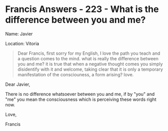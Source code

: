 # Francis Answers - 223 - What is the difference between you and me?

Name: Javier

Location: Vitoria

>Dear Francis, first sorry for my English, I love the path you teach and a question comes to the mind. what is really the difference between you and me? it is true that when a negative thought comes you simply disidentify with it and welcome, taking clear that it is only a temporary manifestation of the consciouness, a form arising? love.

Dear Javier,

There is no difference whatsoever between you and me, if by "you" and "me" you mean the consciousness which is perceiving these words right now.

Love,

Francis


